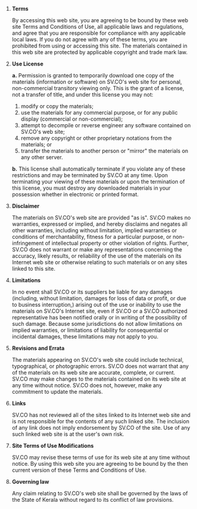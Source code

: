 1. **Terms**

    By accessing this web site, you are agreeing to be bound by these web site Terms and Conditions of Use, all applicable laws and regulations, and agree that you are responsible for compliance with any applicable local laws. If you do not agree with any of these terms, you are prohibited from using or accessing this site. The materials contained in this web site are protected by applicable copyright and trade mark law.

2. **Use License**

    **a.** Permission is granted to temporarily download one copy of the materials (information or software) on SV.CO's web site for personal, non-commercial transitory viewing only. This is the grant of a license, not a transfer of title, and under this license you may not:

    1. modify or copy the materials;
    2. use the materials for any commercial purpose, or for any public display (commercial or non-commercial);
    3. attempt to decompile or reverse engineer any software contained on SV.CO's web site;
    4. remove any copyright or other proprietary notations from the materials; or
    5. transfer the materials to another person or "mirror" the materials on any other server.

    **b.** This license shall automatically terminate if you violate any of these restrictions and may be terminated by SV.CO at any time. Upon terminating your viewing of these materials or upon the termination of this license, you must destroy any downloaded materials in your possession whether in electronic or printed format.

3. **Disclaimer**

    The materials on SV.CO's web site are provided "as is". SV.CO makes no warranties, expressed or implied, and hereby disclaims and negates all other warranties, including without limitation, implied warranties or conditions of merchantability, fitness for a particular purpose, or non-infringement of intellectual property or other violation of rights. Further, SV.CO does not warrant or make any representations concerning the accuracy, likely results, or reliability of the use of the materials on its Internet web site or otherwise relating to such materials or on any sites linked to this site.

4. **Limitations**

    In no event shall SV.CO or its suppliers be liable for any damages (including, without limitation, damages for loss of data or profit, or due to business interruption,) arising out of the use or inability to use the materials on SV.CO's Internet site, even if SV.CO or a SV.CO authorized representative has been notified orally or in writing of the possibility of such damage. Because some jurisdictions do not allow limitations on implied warranties, or limitations of liability for consequential or incidental damages, these limitations may not apply to you.

5. **Revisions and Errata**

    The materials appearing on SV.CO's web site could include technical, typographical, or photographic errors. SV.CO does not warrant that any of the materials on its web site are accurate, complete, or current. SV.CO may make changes to the materials contained on its web site at any time without notice. SV.CO does not, however, make any commitment to update the materials.

6. **Links**

    SV.CO has not reviewed all of the sites linked to its Internet web site and is not responsible for the contents of any such linked site. The inclusion of any link does not imply endorsement by SV.CO of the site. Use of any such linked web site is at the user's own risk.

7. **Site Terms of Use Modifications**

    SV.CO may revise these terms of use for its web site at any time without notice. By using this web site you are agreeing to be bound by the then current version of these Terms and Conditions of Use.

8. **Governing law**

    Any claim relating to SV.CO's web site shall be governed by the laws of the State of Kerala without regard to its conflict of law provisions.
